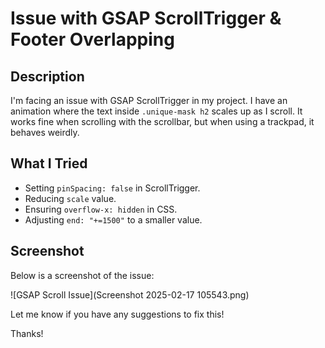 # Issue with GSAP ScrollTrigger & Footer Overlapping

## Description
I'm facing an issue with GSAP ScrollTrigger in my project. I have an animation where the text inside `.unique-mask h2` scales up as I scroll. It works fine when scrolling with the scrollbar, but when using a trackpad, it behaves weirdly.

## What I Tried
- Setting `pinSpacing: false` in ScrollTrigger.
- Reducing `scale` value.
- Ensuring `overflow-x: hidden` in CSS.
- Adjusting `end: "+=1500"` to a smaller value.

## Screenshot
Below is a screenshot of the issue:

![GSAP Scroll Issue](Screenshot 2025-02-17 105543.png)

Let me know if you have any suggestions to fix this!

Thanks!
